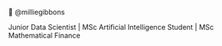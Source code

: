 👋 @milliegibbons

Junior Data Scientist | MSc Artificial Intelligence Student | MSc Mathematical Finance
